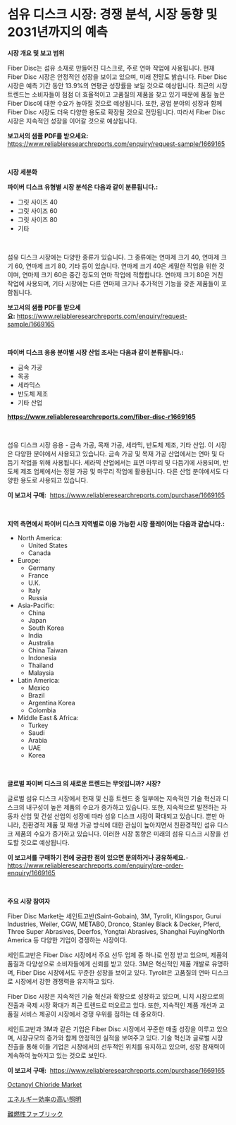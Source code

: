<p><h1>섬유 디스크 시장: 경쟁 분석, 시장 동향 및 2031년까지의 예측</h1></p><p><strong>시장 개요 및 보고 범위</strong></p>
<p><p>Fiber Disc는 섬유 소재로 만들어진 디스크로, 주로 연마 작업에 사용됩니다. 현재 Fiber Disc 시장은 안정적인 성장을 보이고 있으며, 미래 전망도 밝습니다. Fiber Disc 시장은 예측 기간 동안 13.9%의 연평균 성장률을 보일 것으로 예상됩니다. 최근의 시장 트렌드는 소비자들이 점점 더 효율적이고 고품질의 제품을 찾고 있기 때문에 품질 높은 Fiber Disc에 대한 수요가 높아질 것으로 예상됩니다. 또한, 공업 분야의 성장과 함께 Fiber Disc 시장도 더욱 다양한 용도로 확장될 것으로 전망됩니다. 따라서 Fiber Disc 시장은 지속적인 성장을 이어갈 것으로 예상됩니다.</p></p>
<p><strong>보고서의 샘플 PDF를 받으세요:</strong> <a href="https://www.reliableresearchreports.com/enquiry/request-sample/1669165">https://www.reliableresearchreports.com/enquiry/request-sample/1669165</a></p>
<p>&nbsp;</p>
<p><strong>시장 세분화</strong></p>
<p><strong>파이버 디스크 유형별 시장 분석은 다음과 같이 분류됩니다.:</strong></p>
<p><ul><li>그릿 사이즈 40</li><li>그릿 사이즈 60</li><li>그릿 사이즈 80</li><li>기타</li></ul></p>
<p>&nbsp;</p>
<p><p>섬유 디스크 시장에는 다양한 종류가 있습니다. 그 종류에는 연마제 크기 40, 연마제 크기 60, 연마제 크기 80, 기타 등이 있습니다. 연마제 크기 40은 세밀한 작업을 위한 것이며, 연마제 크기 60은 중간 정도의 연마 작업에 적합합니다. 연마제 크기 80은 거친 작업에 사용되며, 기타 시장에는 다른 연마제 크기나 추가적인 기능을 갖춘 제품들이 포함됩니다.</p></p>
<p><strong>보고서의 샘플 PDF를 받으세요:</strong>&nbsp;<a href="https://www.reliableresearchreports.com/enquiry/request-sample/1669165">https://www.reliableresearchreports.com/enquiry/request-sample/1669165</a></p>
<p>&nbsp;</p>
<p><strong> 파이버 디스크 응용 분야별 시장 산업 조사는 다음과 같이 분류됩니다.:</strong></p>
<p><ul><li>금속 가공</li><li>목공</li><li>세라믹스</li><li>반도체 제조</li><li>기타 산업</li></ul></p>
<p><strong><a href="https://www.reliableresearchreports.com/fiber-disc-r1669165">https://www.reliableresearchreports.com/fiber-disc-r1669165</a></strong></p>
<p>&nbsp;</p>
<p><p>섬유 디스크 시장 응용 - 금속 가공, 목재 가공, 세라믹, 반도체 제조, 기타 산업. 이 시장은 다양한 분야에서 사용되고 있습니다. 금속 가공 및 목재 가공 산업에서는 연마 및 다듬기 작업을 위해 사용됩니다. 세라믹 산업에서는 표면 마무리 및 다듬기에 사용되며, 반도체 제조 업체에서는 정밀 가공 및 마무리 작업에 활용됩니다. 다른 산업 분야에서도 다양한 용도로 사용되고 있습니다.</p></p>
<p><strong>이 보고서 구매:</strong>&nbsp; <a href="https://www.reliableresearchreports.com/purchase/1669165">https://www.reliableresearchreports.com/purchase/1669165</a></p>
<p>&nbsp;</p>
<p><strong>지역 측면에서 파이버 디스크 지역별로 이용 가능한 시장 플레이어는 다음과 같습니다.:</strong></p>
<p><ul>
    <li>
        North America:
        <ul>
            <li>United States</li>
            <li>Canada</li>
        </ul>
    </li>
    <li>
        Europe:
        <ul>
            <li>Germany</li>
            <li>France</li>
            <li>U.K.</li>
            <li>Italy</li>
            <li>Russia</li>
        </ul>
    </li>
    <li>
        Asia-Pacific:
        <ul>
            <li>China</li>
            <li>Japan</li>
            <li>South Korea</li>
            <li>India</li>
            <li>Australia</li>
            <li>China Taiwan</li>
            <li>Indonesia</li>
            <li>Thailand</li>
            <li>Malaysia</li>
        </ul>
    </li>
    <li>
        Latin America:
        <ul>
            <li>Mexico</li>
            <li>Brazil</li>
            <li>Argentina Korea</li>
            <li>Colombia</li>
        </ul>
    </li>
    <li>
        Middle East & Africa:
        <ul>
            <li>Turkey</li>
            <li>Saudi</li>
            <li>Arabia</li>
            <li>UAE</li>
            <li>Korea</li>
        </ul>
    </li>
    </ul></p>
<p>&nbsp;</p>
<p><strong>글로벌 파이버 디스크 의 새로운 트렌드는 무엇입니까? 시장?</strong></p>
<p><p>글로벌 섬유 디스크 시장에서 현재 및 신흥 트렌드 중 일부에는 지속적인 기술 혁신과 디스크의 내구성이 높은 제품의 수요가 증가하고 있습니다. 또한, 지속적으로 발전하는 자동차 산업 및 건설 산업의 성장에 따라 섬유 디스크 시장이 확대되고 있습니다. 뿐만 아니라, 친환경적 제품 및 재생 가공 방식에 대한 관심이 높아지면서 친환경적인 섬유 디스크 제품의 수요가 증가하고 있습니다. 이러한 시장 동향은 미래의 섬유 디스크 시장을 선도할 것으로 예상됩니다.</p></p>
<p><strong>이 보고서를 구매하기 전에 궁금한 점이 있으면 문의하거나 공유하세요.</strong>- <a href="https://www.reliableresearchreports.com/enquiry/pre-order-enquiry/1669165">https://www.reliableresearchreports.com/enquiry/pre-order-enquiry/1669165</a></p>
<p>&nbsp;</p>
<p><strong>주요 시장 참여자</strong></p>
<p><p>Fiber Disc Market는 세인트고반(Saint-Gobain), 3M, Tyrolit, Klingspor, Gurui Industries, Weiler, CGW, METABO, Dronco, Stanley Black & Decker, Pferd, Three Super Abrasives, Deerfos, Yongtai Abrasives, Shanghai FuyingNorth America 등 다양한 기업이 경쟁하는 시장이다.</p><p>세인트고반은 Fiber Disc 시장에서 주요 선두 업체 중 하나로 인정 받고 있으며, 제품의 품질과 다양성으로 소비자들에게 신뢰를 받고 있다. 3M은 혁신적인 제품 개발로 유명하며, Fiber Disc 시장에서도 꾸준한 성장을 보이고 있다. Tyrolit은 고품질의 연마 디스크로 시장에서 강한 경쟁력을 유지하고 있다.</p><p>Fiber Disc 시장은 지속적인 기술 혁신과 확장으로 성장하고 있으며, 니치 시장으로의 진출과 국제 시장 확대가 최근 트렌드로 떠오르고 있다. 또한, 지속적인 제품 개선과 고품질 서비스 제공이 시장에서 경쟁 우위를 점하는 데 중요하다.</p><p>세인트고반과 3M과 같은 기업은 Fiber Disc 시장에서 꾸준한 매출 성장을 이루고 있으며, 시장규모의 증가와 함께 안정적인 실적을 보여주고 있다. 기술 혁신과 글로벌 시장 진출을 통해 이들 기업은 시장에서의 선두적인 위치를 유지하고 있으며, 성장 잠재력이 계속하여 높아지고 있는 것으로 보인다.</p></p>
<p><strong>이 보고서 구매:</strong>&nbsp;&nbsp;<a href="https://www.reliableresearchreports.com/purchase/1669165">https://www.reliableresearchreports.com/purchase/1669165</a></p>
<p><p><a href="https://cute-banjo-8ca.notion.site/Octanoyl-Chloride-Market-Insights-Market-Players-and-Forecast-Till-2031-86037da47f7549518c62bd06adedf8a9">Octanoyl Chloride Market</a></p><p><a href="https://medium.com/@charityrice70/%E7%9C%81%E3%82%A8%E3%83%8D%E7%85%A7%E6%98%8E%E5%B8%82%E5%A0%B4%E8%A6%8F%E6%A8%A1-%E5%B8%82%E5%A0%B4%E5%B1%95%E6%9C%9B%E3%81%8A%E3%82%88%E3%81%B3%E5%B8%82%E5%A0%B4%E4%BA%88%E6%B8%AC-2024%E5%B9%B4%E3%81%8B%E3%82%892031%E5%B9%B4-f4c3ebc2a886">エネルギー効率の高い照明</a></p><p><a href="https://medium.com/@carllane655/%E8%80%90%E7%81%AB%E6%80%A7%E7%B4%A0%E6%9D%90%E5%B8%82%E5%A0%B4%E8%A6%8F%E6%A8%A1-%E5%B8%82%E5%A0%B4%E3%81%AE%E8%A6%8B%E9%80%9A%E3%81%97%E3%81%A8%E5%B8%82%E5%A0%B4%E3%81%AE%E4%BA%88%E6%B8%AC-2024%E5%B9%B4%E3%81%8B%E3%82%892031%E5%B9%B4-e59fcbee6445">難燃性ファブリック</a></p></p>